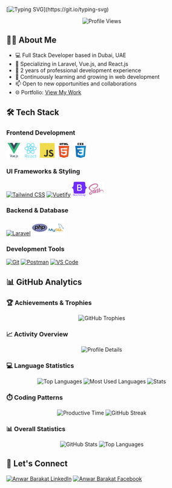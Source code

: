 [![Typing SVG](https://readme-typing-svg.herokuapp.com?duration=3000&lines=Hi%2C%F0%9F%91%8B+I+Am+Anwar+Barakat;A+Full+Stack+%26+Laravel+Developer+;)](https://git.io/typing-svg)

<div align="center">
  <img src="https://komarev.com/ghpvc/?username=anwar-barakat&label=Profile%20views&color=0e75b6&style=flat" alt="Profile Views" />
</div>

## 👨‍💻 About Me

- 💻 Full Stack Developer based in Dubai, UAE
- 🔧 Specializing in Laravel, Vue.js, and React.js
- 💼 2 years of professional development experience
- 🌱 Continuously learning and growing in web development
- 📫 Open to new opportunities and collaborations
- 🌐 Portfolio: [View My Work](https://anwar-barakat.github.io/My-Personal-Portfolio/)

## 🛠️ Tech Stack

### Frontend Development
<p align="left">
<a href="https://vuejs.org/" target="_blank"><img src="https://raw.githubusercontent.com/devicons/devicon/master/icons/vuejs/vuejs-original-wordmark.svg" alt="Vue.js" width="40" height="40"/></a>
<a href="https://reactjs.org/" target="_blank"><img src="https://raw.githubusercontent.com/devicons/devicon/master/icons/react/react-original-wordmark.svg" alt="React" width="40" height="40"/></a>
<a href="https://developer.mozilla.org/en-US/docs/Web/JavaScript" target="_blank"><img src="https://raw.githubusercontent.com/devicons/devicon/master/icons/javascript/javascript-original.svg" alt="JavaScript" width="40" height="40"/></a>
<a href="https://www.w3.org/html/" target="_blank"><img src="https://raw.githubusercontent.com/devicons/devicon/master/icons/html5/html5-original-wordmark.svg" alt="HTML5" width="40" height="40"/></a>
<a href="https://www.w3schools.com/css/" target="_blank"><img src="https://raw.githubusercontent.com/devicons/devicon/master/icons/css3/css3-original-wordmark.svg" alt="CSS3" width="40" height="40"/></a>
</p>

### UI Frameworks & Styling
<p align="left">
<a href="https://tailwindcss.com/" target="_blank"><img src="https://www.vectorlogo.zone/logos/tailwindcss/tailwindcss-icon.svg" alt="Tailwind CSS" width="40" height="40"/></a>
<a href="https://vuetifyjs.com/" target="_blank"><img src="https://bestofjs.org/logos/vuetify.svg" alt="Vuetify" width="40" height="40"/></a>
<a href="https://getbootstrap.com" target="_blank"><img src="https://raw.githubusercontent.com/devicons/devicon/master/icons/bootstrap/bootstrap-plain-wordmark.svg" alt="Bootstrap" width="40" height="40"/></a>
<a href="https://sass-lang.com" target="_blank"><img src="https://raw.githubusercontent.com/devicons/devicon/master/icons/sass/sass-original.svg" alt="Sass" width="40" height="40"/></a>
</p>

### Backend & Database
<p align="left">
<a href="https://laravel.com/" target="_blank"><img src="https://upload.wikimedia.org/wikipedia/commons/thumb/9/9a/Laravel.svg/1200px-Laravel.svg.png" alt="Laravel" width="40" height="40"/></a>
<a href="https://www.php.net" target="_blank"><img src="https://raw.githubusercontent.com/devicons/devicon/master/icons/php/php-original.svg" alt="PHP" width="40" height="40"/></a>
<a href="https://www.mysql.com/" target="_blank"><img src="https://raw.githubusercontent.com/devicons/devicon/master/icons/mysql/mysql-original-wordmark.svg" alt="MySQL" width="40" height="40"/></a>
</p>

### Development Tools
<p align="left">
<a href="https://git-scm.com/" target="_blank"><img src="https://www.vectorlogo.zone/logos/git-scm/git-scm-icon.svg" alt="Git" width="40" height="40"/></a>
<a href="https://postman.com" target="_blank"><img src="https://www.vectorlogo.zone/logos/getpostman/getpostman-icon.svg" alt="Postman" width="40" height="40"/></a>
<a href="https://code.visualstudio.com/" target="_blank"><img src="https://upload.wikimedia.org/wikipedia/commons/thumb/9/9a/Visual_Studio_Code_1.35_icon.svg/512px-Visual_Studio_Code_1.35_icon.svg.png" alt="VS Code" width="40" height="40"/></a>
</p>

## 📊 GitHub Analytics

### 🏆 Achievements & Trophies
<p align="center">
  <img src="https://github-profile-trophy.vercel.app/?username=anwar-barakat&theme=monokai&column=7&margin-w=15&margin-h=15&no-frame=true" alt="GitHub Trophies" />
</p>

### 📈 Activity Overview
<p align="center">
  <img src="http://github-profile-summary-cards.vercel.app/api/cards/profile-details?username=Anwar-Barakat&theme=monokai" alt="Profile Details" />
</p>

### 💻 Language Statistics
<p align="center">
  <img src="http://github-profile-summary-cards.vercel.app/api/cards/repos-per-language?username=Anwar-Barakat&theme=monokai" width="32%" alt="Top Languages"/>
  <img src="http://github-profile-summary-cards.vercel.app/api/cards/most-commit-language?username=Anwar-Barakat&theme=monokai" width="32%" alt="Most Used Languages"/>
  <img src="http://github-profile-summary-cards.vercel.app/api/cards/stats?username=Anwar-Barakat&theme=monokai" width="32%" alt="Stats"/>
</p>

### ⏱️ Coding Patterns
<p align="center">
  <img src="http://github-profile-summary-cards.vercel.app/api/cards/productive-time?username=Anwar-Barakat&theme=monokai&utcOffset=8" width="49%" alt="Productive Time"/>
  <img src="https://github-readme-streak-stats.herokuapp.com/?user=Anwar-Barakat&theme=monokai" width="49%" alt="GitHub Streak"/>
</p>

### 📊 Overall Statistics
<p align="center">
  <img src="https://github-readme-stats.vercel.app/api?username=Anwar-Barakat&show_icons=true&theme=monokai" width="49%" alt="GitHub Stats"/>
  <img src="https://github-readme-stats.vercel.app/api/top-langs/?username=Anwar-Barakat&layout=compact&theme=monokai&hide=html" width="49%" alt="Top Languages"/>
</p>

## 🤝 Let's Connect

<p align="left">
<a href="https://linkedin.com/in/anwar-barakat-dev" target="_blank"><img align="center" src="https://raw.githubusercontent.com/rahuldkjain/github-profile-readme-generator/master/src/images/icons/Social/linked-in-alt.svg" alt="Anwar Barakat LinkedIn" height="30" width="40" /></a>
<a href="https://facebook.com/anwarbarakat97" target="_blank"><img align="center" src="https://raw.githubusercontent.com/rahuldkjain/github-profile-readme-generator/master/src/images/icons/Social/facebook.svg" alt="Anwar Barakat Facebook" height="30" width="40" /></a>
</p>
